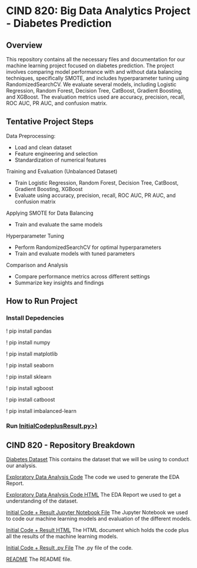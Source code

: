 # CIND 820: Big Data Analytics Project - Diabetes Prediction

## Overview
This repository contains all the necessary files and documentation for our machine learning project focused on diabetes prediction. The project involves comparing model performance with and without data balancing techniques, specifically SMOTE, and includes hyperparameter tuning using RandomizedSearchCV. We evaluate several models, including Logistic Regression, Random Forest, Decision Tree, CatBoost, Gradient Boosting, and XGBoost. The evaluation metrics used are accuracy, precision, recall, ROC AUC, PR AUC, and confusion matrix.

## Tentative Project Steps 
Data Preprocessing:
* Load and clean dataset
* Feature engineering and selection
* Standardization of numerical features

Training and Evaluation (Unbalanced Dataset)
* Train Logistic Regression, Random Forest, Decision Tree, CatBoost, Gradient Boosting, XGBoost
* Evaluate using accuracy, precision, recall, ROC AUC, PR AUC, and confusion matrix

Applying SMOTE for Data Balancing
* Train and evaluate the same models

Hyperparameter Tuning
* Perform RandomizedSearchCV for optimal hyperparameters
* Train and evaluate models with tuned parameters

Comparison and Analysis
* Compare performance metrics across different settings
* Summarize key insights and findings

## How to Run Project
### Install Depedencies 
! pip install pandas

! pip install numpy

! pip install matplotlib

! pip install seaborn

! pip install sklearn

! pip install xgboost

! pip install catboost

! pip install imbalanced-learn

### Run [InitialCodeplusResult.py>)](InitialCodeplusResult.py)

## CIND 820 - Repository Breakdown
[Diabetes Dataset][def6] This contains the dataset that we will be using to conduct our analysis.

[Exploratory Data Analysis Code][def5] The code we used to generate the EDA Report.

[Exploratory Data Analysis Code HTML][def4] The EDA Report we used to get a understanding of the dataset.

[Initial Code + Result Jupyter Notebook File][def3] The Jupyter Notebook we used to code our machine learning models and evaluation of the different models.

[Initial Code + Result HTML][def2] The HTML document which holds the code plus all the results of the machine learning models.

[Initial Code + Result .py File][def] The .py file of the code.

[README][def] The README file.

[def]: InitialCodeplusResult.py
[def2]: Initial%20Code%20plus%20results.html
[def3]: Initial%20Code%20plus%20results.ipynb
[def4]: EDA_Analysis_Report.html
[def5]: EDA
[def6]: diabetes_012_health_indicators_BRFSS2015.csv
[def7]: README.md